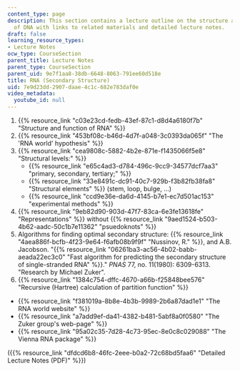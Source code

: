 ```yaml
---
content_type: page
description: This section contains a lecture outline on the structure and function
  of DNA with links to related materials and detailed lecture notes.
draft: false
learning_resource_types:
- Lecture Notes
ocw_type: CourseSection
parent_title: Lecture Notes
parent_type: CourseSection
parent_uid: 9e7f1aa8-38db-6648-8063-791ee60d518e
title: RNA (Secondary Structure)
uid: 7e9d23dd-2907-daae-4c1c-682e783daf0e
video_metadata:
  youtube_id: null
---
```

1. {{% resource_link "c03e23cd-fedb-43ef-87c1-d8d4a6180f7b" "Structure and function of RNA" %}}
2. {{% resource_link "453bf08c-b46d-4d7f-a048-3c0393da065f" "The 'RNA world' hypothesis" %}}
3. {{% resource_link "cea9808c-5882-4b2e-871e-f1435066f5e8" "Structural levels:" %}}
    - {{% resource_link "e65c4ad3-d784-496c-9cc9-34577dcf7aa3" "primary, secondary, tertiary;" %}}
    - {{% resource_link "33e8491c-dc91-40c7-929b-f3b82fb38fa8" "Structural elements" %}} (stem, loop, bulge, …)
    - {{% resource_link "ccd9e36e-da6d-4145-b7e1-ec7d501ac153" "experimental methods" %}}
4. {{% resource_link "9eb82d90-903d-47f7-83ca-6e3fe13618fe" "Representations" %}} without {{% resource_link "9aed1524-b503-4b62-aadc-50c1b7e11362" "psuedoknots" %}}
5. Algorithms for finding optimal secondary structure: {{% resource_link "4aea886f-bcfb-4f23-9e64-f6afb08b9f9f" "Nussinov, R." %}}, and A.B. Jacobson. "{{% resource_link "06261ba3-ac56-4b02-babb-aeada22ec3c0" "Fast algorithm for predicting the secondary structure of single-stranded RNA" %}}." *PNAS* 77, no. 11(1980): 6309-6313. "Research by Michael Zuker".
6. {{% resource_link "1384c754-dffc-4670-a66b-f25848bee576" "Recursive (Hartree) calculation of partition function" %}}

- {{% resource_link "f381019a-8b8e-4b3b-9989-2b6a87dad1e1" "The RNA world website" %}}
- {{% resource_link "a7add9ef-da41-4382-b481-5abf8a0f0580" "The Zuker group's web-page" %}}
- {{% resource_link "95a02c35-7d28-4c73-95ec-8e0c8c029088" "The Vienna RNA package" %}}

({{% resource_link "dfdcd6b8-46fc-2eee-b0a2-72c68bd5faa6" "Detailed Lecture Notes (PDF)" %}})
